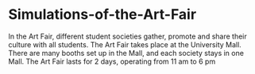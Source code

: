 # Simulations-of-the-Art-Fair
In  the  Art  Fair,  different  student  societies  gather,  promote  and  share  their  culture  with all  students.  The  Art  Fair  takes  place  at  the  University  Mall.  There  are  many  booths  set  up  in the  Mall,  and  each  society  stays  in  one  Mall.  The  Art  Fair  lasts  for  2  days,  operating  from  11 am to  6  pm
